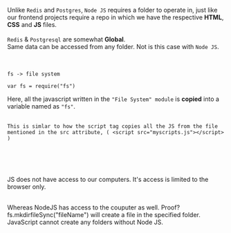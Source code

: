 Unlike ``Redis`` and ``Postgres``, ``Node JS`` requires a folder to operate in, just like our frontend projects require a repo in which we have the respective **HTML**, **CSS** and **JS** files.<br><br>
``Redis`` & ``Postgresql`` are somewhat **Global**. <br>
Same data can be accessed from any folder. Not is this case with ``Node JS``.<br><br><br>

``fs -> file system``
```
var fs = require("fs")
```
Here, all the javascript written in the ``"File System" module`` is **copied** into a variable named as ``"fs"``.<br><br>
```
This is simlar to how the script tag copies all the JS from the file mentioned in the src attribute, ( <script src="myscripts.js"></script> )
```
<br><br><br>

JS does not have access to our computers. It's access is limited to the browser only.<br><br>

Whereas NodeJS has access to the couputer as well. Proof? fs.mkdirfileSync("fileName") will create a file in the specified folder. JavaScript cannot create any folders without Node JS.
